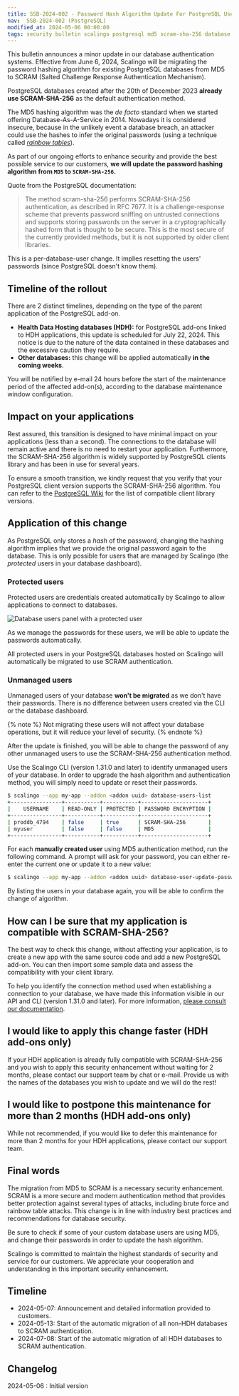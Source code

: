 ```yaml
---
title: SSB-2024-002 - Password Hash Algorithm Update For PostgreSQL Users
nav:  SSB-2024-002 (PostgreSQL)
modified_at: 2024-05-06 00:00:00
tags: security bulletin scalingo postgresql md5 scram-sha-256 database
---
```


This bulletin announces a minor update in our database authentication systems. Effective from June 6, 2024, Scalingo will be migrating the password hashing algorithm for existing PostgreSQL databases from MD5 to SCRAM (Salted Challenge Response Authentication Mechanism).

PostgreSQL databases created after the 20th of December 2023 **already use SCRAM-SHA-256** as the default authentication method.

The MD5 hashing algorithm was the *de facto* standard when we started offering Database-As-A-Service in 2014. Nowadays it is considered insecure, because in the unlikely event a database breach, an attacker could use the hashes to infer the original passwords (using a technique called *[rainbow tables](https://en.wikipedia.org/wiki/Rainbow_table)*).

As part of our ongoing efforts to enhance security and provide the best possible service to our customers, **we will update the password hashing algorithm  from `MD5` to `SCRAM-SHA-256`.**

Quote from the PostgreSQL documentation:

> The method scram-sha-256 performs SCRAM-SHA-256 authentication, as described in RFC 7677. It is a challenge-response scheme that prevents password sniffing on untrusted connections and supports storing passwords on the server in a cryptographically hashed form that is thought to be secure.
> This is the most secure of the currently provided methods, but it is not supported by older client libraries.

This is a per-database-user change. It implies resetting the users' passwords (since PostgreSQL doesn't know them).

## Timeline of the rollout

There are 2 distinct timelines, depending on the type of the parent application of the PostgreSQL add-on.

- **Health Data Hosting databases (HDH):** for PostgreSQL add-ons linked to HDH applications, this update is scheduled for July 22, 2024. This notice is due to the nature of the data contained in these databases and the excessive caution they require.
- **Other databases:** this change will be applied automatically **in the coming weeks**.

You will be notified by e-mail 24 hours before the start of the maintenance period of the affected add-on(s), according to the database maintenance window configuration.

## Impact on your applications

Rest assured, this transition is designed to have minimal impact on your applications (less than a second). The connections to the database will remain active and there is no need to restart your application. Furthermore, the SCRAM-SHA-256 algorithm is widely supported by PostgreSQL clients library and has been in use for several years.

To ensure a smooth transition, we kindly request that you verify that your PostgreSQL client version supports the SCRAM-SHA-256 algorithm. You can refer to the [PostgreSQL Wiki](https://wiki.postgresql.org/wiki/List_of_drivers) for the list of compatible client library versions.

## Application of this change

As PostgreSQL only stores a *hash* of the password, changing the hashing algorithm implies that we provide the original password again to the database. This is only possible for users that are managed by Scalingo (the *protected* users in your database dashboard).

### Protected users

Protected users are credentials created automatically by Scalingo to allow applications to connect to databases.

![Database users panel with a protected user](https://cdn.scalingo.com/documentation/security/20240313_database_users_panel_protected_user.png)

As we manage the passwords for these users, we will be able to update the passwords automatically.

All protected users in your PostgreSQL databases hosted on Scalingo will automatically be migrated to use SCRAM authentication.

### Unmanaged users

Unmanaged users of your database **won't be migrated** as we don't have their passwords.
There is no difference between users created via the CLI or the database dashboard.

{% note %}
  Not migrating these users will not affect your database operations, but it will reduce your level of security.
{% endnote %}

After the update is finished, you will be able to change the password of any other unmanaged users to use the SCRAM-SHA-256 authentication method.

Use the Scalingo CLI (version 1.31.0 and later) to identify unmanaged users of your database. In order to upgrade the hash algorithm and authentication method, you will simply need to update or reset their passwords.

```bash
$ scalingo --app my-app --addon <addon uuid> database-users-list
+----------------+-----------+-----------+---------------------+
|    USERNAME    | READ-ONLY | PROTECTED | PASSWORD ENCRYPTION |
+----------------+-----------+-----------+---------------------+
| proddb_4794    | false     | true      | SCRAM-SHA-256       |
| myuser         | false     | false     | MD5                 |
+----------------+-----------+-----------+---------------------+
```

For each **manually created user** using MD5 authentication method, run the following command. A prompt will ask for your password, you can either re-enter the current one or update it to a new value:

```bash
$ scalingo --app my-app --addon <addon uuid> database-user-update-password <username>
```

By listing the users in your database again, you will be able to confirm the change of algorithm.

## How can I be sure that my application is compatible with SCRAM-SHA-256?

The best way to check this change, without affecting your application, is to create a new app with the same source code and add a new PostgreSQL add-on. You can then import some sample data and assess the compatibility with your client library.

To help you identify the connection method used when establishing a connection to your database, we have made this information visible in our API and CLI (version 1.31.0 and later). For more information, [please consult our documentation](/databases/postgresql/managing#listing-users).

## I would like to apply this change faster (HDH add-ons only)

If your HDH application is already fully compatible with SCRAM-SHA-256 and you wish to apply this security enhancement without waiting for 2 months, please contact our support team by chat or e-mail. Provide us with the names of the databases you wish to update and we will do the rest!

## I would like to postpone this maintenance for more than 2 months (HDH add-ons only)

While not recommended, if you would like to defer this maintenance for more than 2 months for your HDH applications, please contact our support team.

## Final words

The migration from MD5 to SCRAM is a necessary security enhancement. SCRAM is a more secure and modern authentication method that provides better protection against several types of attacks, including brute force and rainbow table attacks. This change is in line with industry best practices and recommendations for database security.

Be sure to check if some of your custom database users are using MD5, and change their passwords in order to update
the hash algorithm.

Scalingo is committed to maintain the highest standards of security and service for our customers. We appreciate your cooperation and understanding in this important security enhancement.

## Timeline

- 2024-05-07: Announcement and detailed information provided to customers.
- 2024-05-13: Start of the automatic migration of all non-HDH databases to SCRAM authentication.
- 2024-07-08: Start of the automatic migration of all HDH databases to SCRAM authentication.

## Changelog

2024-05-06 : Initial version
